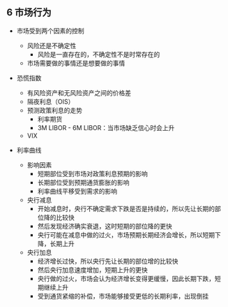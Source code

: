 ## 6 市场行为

- 市场受到两个因素的控制
  - 风险还是不确定性
    - 风险是一直存在的，不确定性不是时常存在的
  - 市场需要做的事情还是想要做的事情

- 恐慌指数
  - 有风险资产和无风险资产之间的价格差
  - 隔夜利息（OIS）
  - 预测政策利息的走势
    - 利率期货
    - 3M LIBOR - 6M LIBOR：当市场缺乏信心时会上升
  - VIX
- 利率曲线
  - 影响因素
    - 短期部位受到市场对政策利息预期的影响
    - 长期部位受到预期通货膨胀的影响
    - 利率曲线平移受到需求的影响
  - 央行减息
    - 开始减息时，央行不确定需求下跌是否是持续的，所以先让长期的部位降的比较快
    - 然后发现经济确实衰退，这时短期的部位降的更快
    - 央行可能在减息中做的过火，市场预期长期经济会增长，所以短期下降，长期上升
  - 央行加息
    - 经济增长过快，所以央行先让长期的部位增的比较快
    - 然后央行加息速度增加，短期上升的更快
    - 央行做的过火，市场会认为经济增长变得更缓慢，因此长期下跌，短期继续上升
    - 受到通货紧缩的补偿，市场能够接受更低的长期利率，出现倒挂







